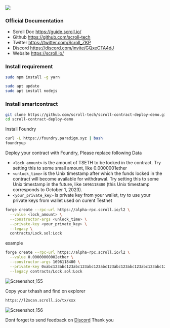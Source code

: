 ![](https://www.gitbook.com/cdn-cgi/image/width=256,height=40,fit=contain,dpr=1,format=auto/https%3A%2F%2F1598178146-files.gitbook.io%2F~%2Ffiles%2Fv0%2Fb%2Fgitbook-x-prod.appspot.com%2Fo%2Fspaces%252FN0h75L1pUpWUzNW3fmKq%252Flogo%252Frt2RAT8adXWuFISsffHW%252Flogo_with_text.ff8e8db3.png%3Falt%3Dmedia%26token%3Dcb7bb7ec-60f7-4582-bd15-b24478e0c2c3)
### Official Documentation
* Scroll Doc https://guide.scroll.io/
* Github https://github.com/scroll-tech
* Twitter https://twitter.com/Scroll_ZKP
* Discord https://discord.com/invite/GQxeCTA4dJ
* Website https://scroll.io/

### Install requirement
```bash
sudo npm install -g yarn
```
```bash
sudo apt update
sudo apt install nodejs
```

### Install smartcontract
```bash
git clone https://github.com/scroll-tech/scroll-contract-deploy-demo.git
cd scroll-contract-deploy-demo 
```
Install Foundry
```bash
curl -L https://foundry.paradigm.xyz | bash
foundryup
```
Deploy your contract with Foundry,
Please replace following Data
* `<lock_amount>`  is the amount of TSETH to be locked in the contract. Try setting this to some small amount, like 0.0000001ether
* `<unlock_time>`  is the Unix timestamp after which the funds locked in the contract will become available for withdrawal. Try setting this to some Unix timestamp in the future, like `1696118400` (this Unix timestamp corresponds to October 1, 2023).
* `<your_private_key>` is private key from your wallet, try to use your private keys from wallet used on curent Testnet

```bash
forge create --rpc-url https://alpha-rpc.scroll.io/l2 \
  --value <lock_amount> \
  --constructor-args <unlock_time> \
  --private-key <your_private_key> \
  --legacy \
  contracts/Lock.sol:Lock
```
example
```bash
forge create --rpc-url https://alpha-rpc.scroll.io/l2 \
  --value 0.00000000002ether \
  --constructor-args 1696118400 \
  --private-key 0xabc123abc123abc123abc123abc123abc123abc123abc123abc123abc123abc1 \
  --legacy contracts/Lock.sol:Lock
```

![Screenshot_155](https://user-images.githubusercontent.com/81378817/202847318-8aba2476-dd1b-4a3e-a7e5-549ffae5b568.jpg)

Copy your txhash and find on explorer  
```bash
https://l2scan.scroll.io/tx/xxx
```
![Screenshot_156](https://user-images.githubusercontent.com/81378817/202847526-bae2b553-9133-4e98-9723-adf7dbff8778.jpg)

Dont forget to send feedback on [Discord](https://discord.com/invite/GQxeCTA4dJ)
Thank you
